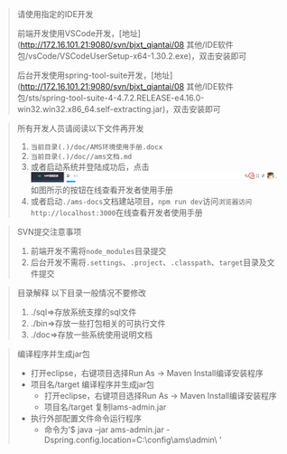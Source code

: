 > 请使用指定的IDE开发
>
> 前端开发使用VSCode开发，[地址](http://172.16.101.21:9080/svn/bjxt_qiantai/08 其他/IDE软件包/vsCode/VSCodeUserSetup-x64-1.30.2.exe)，双击安装即可
>
> 后台开发使用spring-tool-suite开发，[地址](http://172.16.101.21:9080/svn/bjxt_qiantai/08 其他/IDE软件包/sts/spring-tool-suite-4-4.7.2.RELEASE-e4.16.0-win32.win32.x86_64.self-extracting.jar)，双击安装即可


> 所有开发人员请阅读以下文件再开发
>
> 1. `当前目录(.)/doc/AMS环境使用手册.docx`
> 2. `当前目录(.)/doc//ams文档.md`
> 3. 或者启动系统并登陆成功后，点击![image0001](image0001.png)如图所示的按钮在线查看开发者使用手册
> 4. 或者启动`./ams-docs`文档建站项目，`npm run dev`访问`浏览器访问 http://localhost:3000`在线查看开发者使用手册

> SVN提交注意事项
> 1. 前端开发不需将`node_modules`目录提交
> 2. 后台开发不需将`.settings`、`.project`、`.classpath`、`target`目录及文件提交

> 目录解释 以下目录一般情况不要修改
>
> 1. ./sql=>存放系统支撑的sql文件
> 2. ./bin=>存放一些打包相关的可执行文件
> 3. ./doc=>存放一些系统使用说明文档

> 编译程序并生成jar包
>
> - 打开eclipse，右键项目选择Run As -> Maven Install编译安装程序
> - 项目名/target 编译程序并生成jar包
>   - 打开eclipse，右键项目选择Run As -> Maven Install编译安装程序
>   - 项目名/target 复制lams-admin.jar
> - 执行外部配置文件命令运行程序
>   - 命令为'$ java –jar ams-admin.jar -Dspring.config.location=C:\config\ams\admin\ '